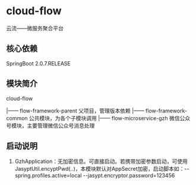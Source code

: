 # cloud-flow
云流——微服务聚合平台

## 核心依赖
SpringBoot 2.0.7.RELEASE

## 模块简介
cloud-flow

|—— flow-framework-parent 父项目，管理版本依赖
    |—— flow-framework-common 公共模块，为各个子模块调用
    |—— flow-microservice-gzh 微信公众号模块，主要管理微信公众号消息处理
    
## 启动说明
1. GzhApplication：无加密信息。可直接启动。若携带加密参数启动，可使用JasyptUtil.encyptPwd(..)，本模块默认对AppSecret加密，启动脚本如：--spring.profiles.active=local
--jasypt.encryptor.password=123456
